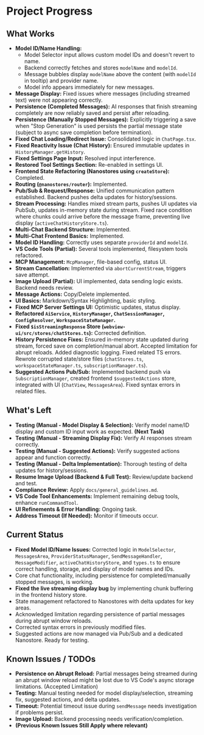 # Project Progress

## What Works
- **Model ID/Name Handling:**
    - Model Selector input allows custom model IDs and doesn't revert to name.
    - Backend correctly fetches and stores `modelName` and `modelId`.
    - Message bubbles display `modelName` above the content (with `modelId` in tooltip) and provider name.
    - Model info appears immediately for new messages.
- **Message Display:** Fixed issues where messages (including streamed text) were not appearing correctly.
- **Persistence (Completed Messages):** AI responses that finish streaming completely are now reliably saved and persist after reloading.
- **Persistence (Manually Stopped Messages):** Explicitly triggering a save when "Stop Generation" is used persists the partial message state (subject to async save completion before termination).
- **Fixed Chat Loading/Redirect Issue:** Consolidated logic in `ChatPage.tsx`.
- **Fixed Reactivity Issue (Chat History):** Ensured immutable updates in `HistoryManager.getHistory`.
- **Fixed Settings Page Input:** Resolved input interference.
- **Restored Tool Settings Section:** Re-enabled in settings UI.
- **Frontend State Refactoring (Nanostores using `createStore`):** Completed.
- **Routing (`@nanostores/router`):** Implemented.
- **Pub/Sub & Request/Response:** Unified communication pattern established. Backend pushes delta updates for history/sessions.
- **Stream Processing:** Handles mixed stream parts, pushes UI updates via PubSub, updates in-memory state during stream. Fixed race condition where chunks could arrive before the message frame, preventing live display (`activeChatHistoryStore.ts`).
- **Multi-Chat Backend Structure:** Implemented.
- **Multi-Chat Frontend Basics:** Implemented.
- **Model ID Handling:** Correctly uses separate `providerId` and `modelId`.
- **VS Code Tools (Partial):** Several tools implemented, filesystem tools refactored.
- **MCP Management:** `McpManager`, file-based config, status UI.
- **Stream Cancellation:** Implemented via `abortCurrentStream`, triggers save attempt.
- **Image Upload (Partial):** UI implemented, data sending logic exists. Backend needs review.
- **Message Actions:** Copy/Delete implemented.
- **UI Basics:** Markdown/Syntax Highlighting, basic styling.
- **Fixed MCP Server Settings UI:** Optimistic updates, status display.
- **Refactored `AiService`, `HistoryManager`, `ChatSessionManager`, `ConfigResolver`, `WorkspaceStateManager`.**
- **Fixed `$isStreamingResponse` Store (`webview-ui/src/stores/chatStores.ts`):** Corrected definition.
- **History Persistence Fixes:** Ensured in-memory state updated during stream, forced save on completion/manual abort. Accepted limitation for abrupt reloads. Added diagnostic logging. Fixed related TS errors. Rewrote corrupted state/store files (`chatStores.ts`, `workspaceStateManager.ts`, `subscriptionManager.ts`).
- **Suggested Actions Pub/Sub:** Implemented backend push via `SubscriptionManager`, created frontend `$suggestedActions` store, integrated with UI (`ChatView`, `MessagesArea`). Fixed syntax errors in related files.

## What's Left
- **Testing (Manual - Model Display & Selection):** Verify model name/ID display and custom ID input work as expected. **(Next Task)**
- **Testing (Manual - Streaming Display Fix):** Verify AI responses stream correctly.
- **Testing (Manual - Suggested Actions):** Verify suggested actions appear and function correctly.
- **Testing (Manual - Delta Implementation):** Thorough testing of delta updates for history/sessions.
- **Resume Image Upload (Backend & Full Test):** Review/update backend and test.
- **Compliance Review:** Apply `docs/general_guidelines.md`.
- **VS Code Tool Enhancements:** Implement remaining debug tools, enhance `runCommandTool`.
- **UI Refinements & Error Handling:** Ongoing task.
- **Address Timeout (If Needed):** Monitor if timeouts occur.


## Current Status
- **Fixed Model ID/Name Issues:** Corrected logic in `ModelSelector`, `MessagesArea`, `ProviderStatusManager`, `SendMessageHandler`, `MessageModifier`, `activeChatHistoryStore`, and `types.ts` to ensure correct handling, storage, and display of model names and IDs.
- Core chat functionality, including persistence for completed/manually stopped messages, is working.
- **Fixed the live streaming display bug** by implementing chunk buffering in the frontend history store.
- State management refactored to Nanostores with delta updates for key areas.
- Acknowledged limitation regarding persistence of partial messages during abrupt window reloads.
- Corrected syntax errors in previously modified files.
- Suggested actions are now managed via Pub/Sub and a dedicated Nanostore. Ready for testing.

## Known Issues / TODOs
- **Persistence on Abrupt Reload:** Partial messages being streamed during an abrupt window reload might be lost due to VS Code's async storage limitations. (Accepted Limitation)
- **Testing:** Manual testing needed for model display/selection, streaming fix, suggested actions, and delta updates.
- **Timeout:** Potential timeout issue during `sendMessage` needs investigation if problems persist.
- **Image Upload:** Backend processing needs verification/completion.
- **(Previous Known Issues Still Apply where relevant)**
